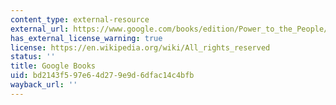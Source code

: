 ```yaml
---
content_type: external-resource
external_url: https://www.google.com/books/edition/Power_to_the_People/9ZKwDwAAQBAJ?hl=en&gbpv=1
has_external_license_warning: true
license: https://en.wikipedia.org/wiki/All_rights_reserved
status: ''
title: Google Books
uid: bd2143f5-97e6-4d27-9e9d-6dfac14c4bfb
wayback_url: ''
---
```

